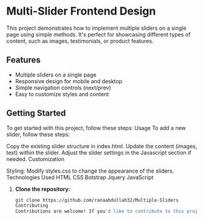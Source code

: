 # Multi-Slider Frontend Design

This project demonstrates how to implement multiple sliders on a single page using simple methods. It's perfect for showcasing different types of content, such as images, testimonials, or product features.



## Features

- Multiple sliders on a single page
- Responsive design for mobile and desktop
- Simple navigation controls (next/prev)
- Easy to customize styles and content

## Getting Started

To get started with this project, follow these steps:
Usage
To add a new slider, follow these steps:

Copy the existing slider structure in index.html.
Update the content (images, text) within the slider.
Adjust the slider settings in the Javascript section if needed.
Customization


Styling: Modify styles.css to change the appearance of the sliders.
Technologies Used
HTML
CSS
Botstrap 
Jquery
JavaScript
1. **Clone the repository:**

   ```bash
   git clone https://github.com/ranaabdullah32/Multiple-Sliders
   Contributing
   Contributions are welcome! If you'd like to contribute to this project, please fork the repository and submit a pull request with your changes.
